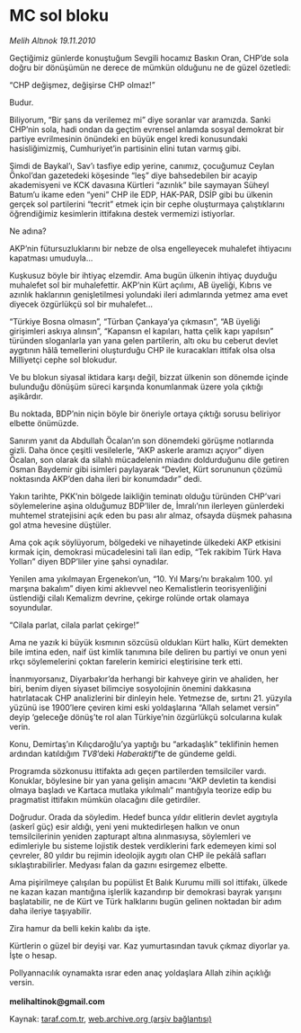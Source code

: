 # MC sol bloku

*Melih Altınok 19.11.2010*

<div class="yazi"><p>Geçtiğimiz günlerde konuştuğum Sevgili hocamız Baskın Oran, CHP’de sola doğru bir dönüşümün ne derece de mümkün olduğunu ne de güzel özetledi:</p>
<p>“CHP değişmez, değişirse CHP olmaz!” </p>
<p>Budur.</p>
<p>Biliyorum, “Bir şans da verilemez mi” diye soranlar var aramızda. Sanki CHP’nin sola, hadi ondan da geçtim evrensel anlamda sosyal demokrat bir partiye evrilmesinin önündeki en büyük engel kredi konusundaki hasisliğimizmiş, Cumhuriyet’in partisinin elini tutan varmış gibi.</p>
<p>Şimdi de Baykal’ı, Sav’ı tasfiye edip yerine, canımız, çocuğumuz Ceylan Önkol’dan gazetedeki köşesinde “leş” diye bahsedebilen bir acayip akademisyeni ve KCK davasına Kürtleri “azınlık” bile saymayan Süheyl Batum’u ikame eden “yeni” CHP ile EDP, HAK-PAR, DSİP gibi bu ülkenin gerçek sol partilerini “tecrit” etmek için bir cephe oluşturmaya çalıştıklarını öğrendiğimiz kesimlerin ittifakına destek vermemizi istiyorlar.</p>
<p>Ne adına?</p>
<p>AKP’nin fütursuzluklarını bir nebze de olsa engelleyecek muhalefet ihtiyacını kapatması umuduyla...</p>
<p>Kuşkusuz böyle bir ihtiyaç elzemdir. Ama bugün ülkenin ihtiyaç duyduğu muhalefet sol bir muhalefettir. AKP’nin Kürt açılımı, AB üyeliği, Kıbrıs ve azınlık haklarının genişletilmesi yolundaki ileri adımlarında yetmez ama evet diyecek özgürlükçü sol bir muhalefet...</p>
<p>“Türkiye Bosna olmasın”, “Türban Çankaya’ya çıkmasın”, “AB üyeliği girişimleri askıya alınsın”, “Kapansın el kapıları, hatta çelik kapı yapılsın” türünden sloganlarla yan yana gelen partilerin, altı oku bu ceberut devlet aygıtının hâlâ temellerini oluşturduğu CHP ile kuracakları ittifak olsa olsa Milliyetçi cephe sol blokudur.</p>
<p>Ve bu blokun siyasal iktidara karşı değil, bizzat ülkenin son dönemde içinde bulunduğu dönüşüm süreci karşında konumlanmak üzere yola çıktığı aşikârdır.</p>
<p>Bu noktada, BDP’nin niçin böyle bir öneriyle ortaya çıktığı sorusu beliriyor elbette önümüzde. </p>
<p>Sanırım yanıt da Abdullah Öcalan’ın son dönemdeki görüşme notlarında gizli. Daha önce çeşitli vesilelerle, “AKP askerle aramızı açıyor” diyen Öcalan, son olarak da silahlı mücadelenin miadını doldurduğunu dile getiren Osman Baydemir gibi isimleri paylayarak “Devlet, Kürt sorununun çözümü noktasında AKP’den daha ileri bir konumdadır” dedi.</p>
<p>Yakın tarihte, PKK’nin bölgede laikliğin teminatı olduğu türünden CHP’vari söylemelerine aşina olduğumuz BDP’liler de, İmralı’nın ilerleyen günlerdeki muhtemel stratejisini açık eden bu pası alır almaz, ofsayda düşmek pahasına gol atma hevesine düştüler.</p>
<p>Ama çok açık söylüyorum, bölgedeki ve nihayetinde ülkedeki AKP etkisini kırmak için, demokrasi mücadelesini tali ilan edip, “Tek rakibim Türk Hava Yolları” diyen BDP’liler yine şahsi oynadılar.</p>
<p>Yenilen ama yıkılmayan Ergenekon’un, “10. Yıl Marşı’nı bırakalım 100. yıl marşına bakalım” diyen kimi aklıevvel neo Kemalistlerin teorisyenliğini üstlendiği cilalı Kemalizm devrine, çekirge rolünde ortak olamaya soyundular.</p>
<p>“Cilala parlat, cilala parlat çekirge!”</p>
<p>Ama ne yazık ki büyük kısmının sözcüsü oldukları Kürt halkı, Kürt demekten bile imtina eden, naif üst kimlik tanımına bile deliren bu partiyi ve onun yeni ırkçı söylemelerini çoktan farelerin kemirici eleştirisine terk etti. </p>
<p>İnanmıyorsanız, Diyarbakır’da herhangi bir kahveye girin ve ahaliden, her biri, benim diyen siyaset bilimciye sosyolojinin önemini dakkasına hatırlatacak CHP analizlerini bir dinleyin hele. Yetmezse de, sırtını 21. yüzyıla yüzünü ise 1900’lere çeviren kimi eski yoldaşlarına “Allah selamet versin” deyip ‘geleceğe dönüş’te rol alan Türkiye’nin özgürlükçü solcularına kulak verin.</p>
<p>Konu, Demirtaş’ın Kılıçdaroğlu’ya yaptığı bu “arkadaşlık” teklifinin hemen ardından katıldığım <i>TV8</i>’deki <i>Haberaktif</i>’te de gündeme geldi. </p>
<p>Programda sözkonusu ittifakta adı geçen partilerden temsilciler vardı. Konuklar, böylesine bir yan yana gelişin amacını “AKP devletin ta kendisi olmaya başladı ve Kartaca mutlaka yıkılmalı” mantığıyla teorize edip bu pragmatist ittifakın mümkün olacağını dile getirdiler.</p>
<p>Doğrudur. Orada da söyledim. Hedef bunca yıldır elitlerin devlet aygıtıyla (askerî güç) esir aldığı, yeni yeni muktedirleşen halkın ve onun temsilcilerinin yeniden zapturapt altına alınmasıysa, söylemleri ve edimleriyle bu sisteme lojistik destek verdiklerini fark edemeyen kimi sol çevreler, 80 yıldır bu rejimin ideolojik aygıtı olan CHP ile pekâlâ safları sıklaştırabilirler. Medyası falan da gazını esirgemez elbette.</p>
<p>Ama pişirilmeye çalışılan bu popülist Et Balık Kurumu milli sol ittifakı, ülkede ne kazan kazan mantığına işlerlik kazandırıp bir demokrasi bayrak yarışını başlatabilir, ne de Kürt ve Türk halklarını bugün gelinen noktadan bir adım daha ileriye taşıyabilir. </p>
<p>Zira hamur da belli kekin kalıbı da işte.</p>
<p>Kürtlerin o güzel bir deyişi var. Kaz yumurtasından tavuk çıkmaz diyorlar ya. İşte o hesap. </p>
<p>Pollyannacılık oynamakta ısrar eden anaç yoldaşlara Allah zihin açıklığı versin.<br/><br/><b>melihaltinok@gmail.com</b></p></div>

Kaynak: [taraf.com.tr](m), [web.archive.org (arşiv bağlantısı)](http://web.archive.org/web/20101122090253/http://taraf.com.tr:80/melih-altinok/makale-mc-sol-bloku.htm)
